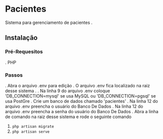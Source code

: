 # Pacientes
Sistema para gerenciamento de pacientes .
## Instalação
### Pré-Requesitos
. PHP
### Passos
. Abra o arquivo .env para edição . O arquivo .env fica localizado na raiz desse sistema .
. Na linha 9 do arquivo .env coloque 'DB_CONNECTION=mysql' se usa MySQL ou 'DB_CONNECTION=pgsql' se usa PostGre
. Crie um banco de dados chamado 'pacientes'
. Na linha 12 do arquivo .env preencha o usuário do Banco De Dados
. Na linha 12 do arquivo .env preencha a senha do usuário do Banco De Dados
. Abra a linha de comando na raiz desse sistema e rode o seguinte comando
1. `php artisan migrate`
2. `php artisan serve`
